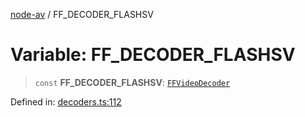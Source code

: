 [node-av](../globals.md) / FF\_DECODER\_FLASHSV

# Variable: FF\_DECODER\_FLASHSV

> `const` **FF\_DECODER\_FLASHSV**: [`FFVideoDecoder`](../type-aliases/FFVideoDecoder.md)

Defined in: [decoders.ts:112](https://github.com/seydx/av/blob/f8631fc881b394300b1479f511d55cf1c370a87f/src/constants/decoders.ts#L112)
